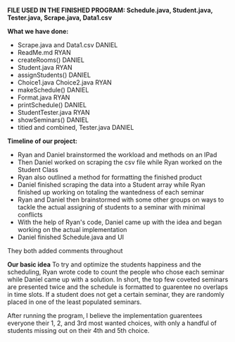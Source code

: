 **FILE USED IN THE FINISHED PROGRAM: Schedule.java, Student.java, Tester.java, Scrape.java, Data1.csv**

**What we have done:**
 - Scrape.java and Data1.csv DANIEL
 - ReadMe.md RYAN
 - createRooms() DANIEL
 - Student.java RYAN
 - assignStudents() DANIEL
 - Choice1.java Choice2.java RYAN
 - makeSchedule() DANIEL
 - Format.java RYAN
 - printSchedule() DANIEL
 - StudentTester.java RYAN
 - showSeminars() DANIEL
 - titied and combined, Tester.java DANIEL

**Timeline of our project:**
- Ryan and Daniel brainstormed the workload and methods on an IPad
- Then Daniel worked on scraping the csv file while Ryan worked on the Student Class
- Ryan also outlined a method for formatting the finished product
- Daniel finished scraping the data into a Student array while Ryan finished up working on totaling the wantedness of each seminar
- Ryan and Daniel then brainstormed with some other groups on ways to tackle the actual assigning of students to a seminar with minimal conflicts
- With the help of Ryan's code, Daniel came up with the idea and began working on the actual implementation
- Daniel finished Schedule.java and UI

They both added comments throughout

**Our basic idea**
To try and optimize the students happiness and the scheduling, Ryan wrote code to count the people who chose each seminar while Daniel came up with a solution.
In short, the top few coveted seminars are presented twice and the schedule is formatted to guarentee no overlaps in time slots. If a student does not get a certain seminar, they are randomly placed in one of the least populated seminars.

After running the program, I believe the implementation guarentees everyone their 1, 2, and 3rd most wanted choices, with only a handful of students missing out on their 4th and 5th choice.

